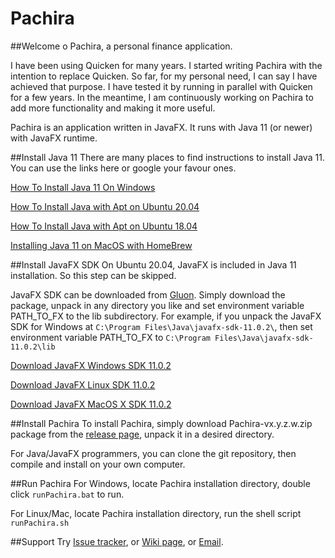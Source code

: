 # Pachira

##Welcome o Pachira, a personal finance application.

I have been using Quicken for many years.  I started writing Pachira with the
intention to replace Quicken.  So far, for my personal need, I can say I have
achieved that purpose.  I have tested it by running in parallel with Quicken
for a few years.  In the meantime, I am continuously working on Pachira to add
more functionality and making it more useful.

Pachira is an application written in JavaFX.  It runs with Java 11 (or newer)
with JavaFX runtime.

##Install Java 11
There are many places to find instructions to install Java 11.  You can use
the links here or google your favour ones.

[How To Install Java 11 On Windows](https://java.tutorials24x7.com/blog/how-to-install-java-11-on-windows)

[How To Install Java with Apt on Ubuntu 20.04](https://www.digitalocean.com/community/tutorials/how-to-install-java-with-apt-on-ubuntu-20-04)

[How To Install Java with Apt on Ubuntu 18.04](https://www.digitalocean.com/community/tutorials/how-to-install-java-with-apt-on-ubuntu-18-04)

[Installing Java 11 on MacOS with HomeBrew](https://medium.com/w-logs/installing-java-11-on-macos-with-homebrew-7f73c1e9fadf)


##Install JavaFX SDK
On Ubuntu 20.04, JavaFX is included in Java 11 installation.  So this step can be skipped.

JavaFX SDK can be downloaded from [Gluon](https://gluonhq.com/products/javafx/). Simply download
the package, unpack in any directory you like and set environment variable PATH_TO_FX to
the lib subdirectory.  For example, if you unpack the JavaFX SDK for Windows at
`C:\Program Files\Java\javafx-sdk-11.0.2\`, then set environment variable PATH_TO_FX to
`C:\Program Files\Java\javafx-sdk-11.0.2\lib`

[Download JavaFX Windows SDK 11.0.2](https://gluonhq.com/download/javafx-11-0-2-sdk-windows/)

[Download JavaFX Linux SDK 11.0.2](https://gluonhq.com/download/javafx-11-0-2-sdk-linux/)

[Download JavaFX MacOS X SDK 11.0.2](https://gluonhq.com/download/javafx-11-0-2-sdk-mac)

##Install Pachira
To install Pachira, simply download Pachira-vx.y.z.w.zip package from the
[release page](https://github.com/taihuapp/Pachira/releases/), unpack it in
a desired directory.

For Java/JavaFX programmers, you can clone the git repository, then compile and
install on your own computer.

##Run Pachira
For Windows, locate Pachira installation directory, double click `runPachira.bat`
to run.

For Linux/Mac, locate Pachira installation directory, run the shell script `runPachira.sh`

##Support
Try [Issue tracker](https://github.com/taihuapp/Pachira/releases/),
or [Wiki page](https://github.com/taihuapp/Pachira/wiki),
or [Email](mailto:taihuapp@gmail.com).